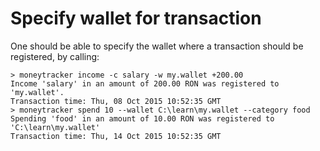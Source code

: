 Specify wallet for transaction
==============================

One should be able to specify the wallet where a transaction should be
registered, by calling:

```
> moneytracker income -c salary -w my.wallet +200.00
Income 'salary' in an amount of 200.00 RON was registered to 'my.wallet'.
Transaction time: Thu, 08 Oct 2015 10:52:35 GMT
> moneytracker spend 10 --wallet C:\learn\my.wallet --category food
Spending 'food' in an amount of 10.00 RON was registered to 'C:\learn\my.wallet'
Transaction time: Thu, 14 Oct 2015 10:52:35 GMT
```

